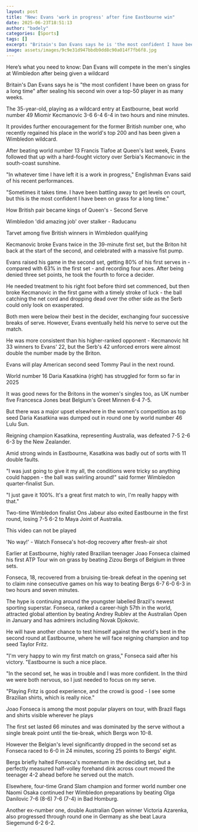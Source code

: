 ```yaml
---
layout: post
title: "New: Evans 'work in progress' after fine Eastbourne win"
date: 2025-06-23T18:51:13
author: "badely"
categories: [Sports]
tags: []
excerpt: "Britain's Dan Evans says he is 'the most confident I have been on grass for a long time' after sealing his second win over a top-50 player in as many "
image: assets/images/9c9e31d947bbdb9dd8c90a014f7fb6f8.jpg
---
```


Here’s what you need to know: Dan Evans will compete in the men's singles at Wimbledon after being given a wildcard

Britain's Dan Evans says he is "the most confident I have been on grass for a long time" after sealing his second win over a top-50 player in as many weeks.

The 35-year-old, playing as a wildcard entry at Eastbourne, beat world number 49 Miomir Kecmanovic 3-6 6-4 6-4 in two hours and nine minutes.

It provides further encouragement for the former British number one, who recently regained his place in the world's top 200 and has been given a Wimbledon wildcard. 

After beating world number 13 Francis Tiafoe at Queen's last week, Evans followed that up with a hard-fought victory over Serbia's Kecmanovic in the south-coast sunshine.

"In whatever time I have left it is a work in progress," Englishman Evans said of his recent performances.

"Sometimes it takes time. I have been battling away to get levels on court, but this is the most confident I have been on grass for a long time."

How British pair became kings of Queen's - Second Serve

Wimbledon 'did amazing job' over stalker - Raducanu

Tarvet among five British winners in Wimbledon qualifying

Kecmanovic broke Evans twice in the 39-minute first set, but the Briton hit back at the start of the second, and celebrated with a massive fist pump. 

Evans raised his game in the second set, getting 80% of his first serves in - compared with 63% in the first set - and recording four aces. After being denied three set points, he took the fourth to force a decider.

He needed treatment to his right foot before third set commenced, but then broke Kecmanovic in the first game with a timely stroke of luck - the ball catching the net cord and dropping dead over the other side as the Serb could only look on exasperated.

Both men were below their best in the decider, exchanging four successive breaks of serve. However, Evans eventually held his nerve to serve out the match.

He was more consistent than his higher-ranked opponent - Kecmanovic hit 33 winners to Evans' 22, but the Serb's 42 unforced errors were almost double the number made by the Briton.

Evans will play American second seed Tommy Paul in the next round.

World number 16 Daria Kasatkina (right) has struggled for form so far in 2025

It was good news for the Britons in the women's singles too, as UK number five Francesca Jones beat Belgium's Greet Minnen 6-4 7-5. 

But there was a major upset elsewhere in the women's competition as top seed Daria Kasatkina was dumped out in round one by world number 46 Lulu Sun.

Reigning champion Kasatkina, representing Australia, was defeated 7-5 2-6 6-3 by the New Zealander.

Amid strong winds in Eastbourne, Kasatkina was badly out of sorts with 11 double faults.

"I was just going to give it my all, the conditions were tricky so anything could happen - the ball was swirling around!" said former Wimbledon quarter-finalist Sun. 

"I just gave it 100%. It's a great first match to win, I'm really happy with that."

Two-time Wimbledon finalist Ons Jabeur also exited Eastbourne in the first round, losing 7-5 6-2 to Maya Joint of Australia.

This video can not be played

'No way!' - Watch Fonseca's hot-dog recovery after fresh-air shot

Earlier at Eastbourne, highly rated Brazilian teenager Joao Fonseca claimed his first ATP Tour win on grass by beating Zizou Bergs of Belgium in three sets.

Fonseca, 18, recovered from a bruising tie-break defeat in the opening set to claim nine consecutive games on his way to beating Bergs 6-7 6-0 6-3 in two hours and seven minutes.

The hype is continuing around the youngster labelled Brazil's newest sporting superstar. Fonseca, ranked a career-high 57th in the world, attracted global attention by beating Andrey Rublev at the Australian Open in January and has admirers including Novak Djokovic.

He will have another chance to test himself against the world's best in the second round at Eastbourne, where he will face reigning champion and top seed Taylor Fritz.

"I'm very happy to win my first match on grass," Fonseca said after his victory. "Eastbourne is such a nice place.

"In the second set, he was in trouble and I was more confident. In the third we were both nervous, so I just needed to focus on my serve.

"Playing Fritz is good experience, and the crowd is good - I see some Brazilian shirts, which is really nice."

Joao Fonseca is among the most popular players on tour, with Brazil flags and shirts visible wherever he plays

The first set lasted 66 minutes and was dominated by the serve without a single break point until the tie-break, which Bergs won 10-8.

However the Belgian's level significantly dropped in the second set as Fonseca raced to 6-0 in 24 minutes, scoring 25 points to Bergs' eight.

Bergs briefly halted Fonseca's momentum in the deciding set, but a perfectly measured half-volley forehand dink across court moved the teenager 4-2 ahead before he served out the match.

Elsewhere, four-time Grand Slam champion and former world number one Naomi Osaka continued her Wimbledon preparations by beating Olga Danilovic 7-6 (8-6) 7-6 (7-4) in Bad Homburg.

Another ex-number one, double Australian Open winner Victoria Azarenka, also progressed through round one in Germany as she beat Laura Siegemund 6-2 6-2.

